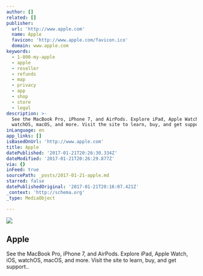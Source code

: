 ```yaml
---
author: []
related: []
publisher:
  url: 'http://www.apple.com'
  name: Apple
  favicon: 'http://www.apple.com/favicon.ico'
  domain: www.apple.com
keywords:
  - 1-800-my-apple
  - apple
  - reseller
  - refunds
  - map
  - privacy
  - app
  - shop
  - store
  - legal
description: >-
  See the MacBook Pro, iPhone 7, and AirPods. Explore iPad, Apple Watch, iOS,
  watchOS, macOS, and more. Visit the site to learn, buy, and get support..
inLanguage: en
app_links: []
isBasedOnUrl: 'http://www.apple.com'
title: Apple
datePublished: '2017-01-21T20:26:30.334Z'
dateModified: '2017-01-21T20:26:29.877Z'
via: {}
inFeed: true
sourcePath: _posts/2017-01-21-apple.md
starred: false
datePublishedOriginal: '2017-01-21T20:16:07.421Z'
_context: 'http://schema.org'
_type: MediaObject

---
```

<article style=""><img src="https://imgflo.herokuapp.com/graph/2b2431f8e7ba7b0/8b068bfda60c85e9b7943848a7d536dc/noop.png?input=https%3A%2F%2Fwww.apple.com%2Fac%2Fstructured-data%2Fimages%2Fopen_graph_logo.png%3F201701171411" /><h1>Apple</h1><p>See the MacBook Pro, iPhone 7, and AirPods. Explore iPad, Apple Watch, iOS, watchOS, macOS, and more. Visit the site to learn, buy, and get support..</p></article>